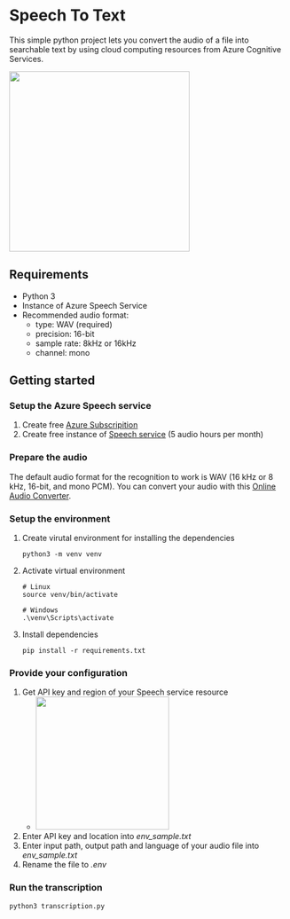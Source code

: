 # Speech To Text

This simple python project lets you convert the audio of a file into searchable text by using cloud computing resources from Azure Cognitive Services.

<img src=https://user-images.githubusercontent.com/52599177/130236381-51f8305e-6962-4c6a-9d2f-798868f4e61b.png width="325">

## Requirements
- Python 3
- Instance of Azure Speech Service
- Recommended audio format:  
    - type: WAV (required)
    - precision: 16-bit
    - sample rate: 8kHz or 16kHz
    - channel: mono

## Getting started

### Setup the Azure Speech service

1. Create free [Azure Subscripition](https://azure.microsoft.com/de-de/free/cognitive-services/)
2. Create free instance of [Speech service](https://ms.portal.azure.com/#create/Microsoft.CognitiveServicesSpeechServices) (5 audio hours per month) 

### Prepare the audio

The default audio format for the recognition to work is WAV (16 kHz or 8 kHz, 16-bit, and mono PCM). You can convert your audio
with this [Online Audio Converter](https://online-audio-converter.com/).

### Setup the environment

1. Create virutal environment for installing the dependencies
    ```shell
    python3 -m venv venv
    ```

2. Activate virtual environment
    ```shell
    # Linux
    source venv/bin/activate

    # Windows
    .\venv\Scripts\activate
    ```

3. Install dependencies
    ```shell
    pip install -r requirements.txt
    ```

### Provide your configuration

1. Get API key and region of your Speech service resource
    - <img src=https://user-images.githubusercontent.com/52599177/172724399-13edeae6-7a34-4327-b9b5-2acb538b83c7.png width=240>
3. Enter API key and location into *env_sample.txt*
4. Enter input path, output path and language of your audio file into *env_sample.txt*
5. Rename the file to *.env*

### Run the transcription
```shell
python3 transcription.py
```
